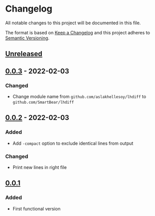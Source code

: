# Changelog

All notable changes to this project will be documented in this file.

The format is based on [Keep a Changelog](https://keepachangelog.com/en/1.0.0/)
and this project adheres to [Semantic Versioning](https://semver.org/spec/v2.0.0.html).

## [Unreleased]

## [0.0.3] - 2022-02-03
### Changed
- Change module name from `github.com/aslakhellesoy/lhdiff` to `github.com/SmartBear/lhdiff`

## [0.0.2] - 2022-02-03
### Added
- Add `-compact` option to exclude identical lines from output

### Changed
- Print new lines in right file

## [0.0.1]
### Added
- First functional version

[Unreleased]: https://github.com/SmartBear/lhdiff/compare/v0.0.3...HEAD
[0.0.3]: https://github.com/SmartBear/lhdiff/compare/v0.0.2...v0.0.3
[0.0.2]: https://github.com/SmartBear/lhdiff/compare/v0.0.1...v0.0.2
[0.0.1]: https://github.com/SmartBear/lhdiff/compare/6084d5de2ec3dbb25767433e79ab840d5941c2de...v0.0.1
